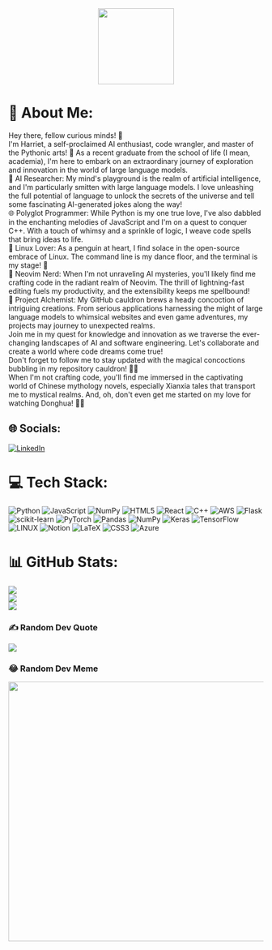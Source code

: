 <div align="center">
  <img height="150" src="https://camo.githubusercontent.com/62da68eb62b1e5f175f7d1f0191dd89a653d7908feb22d37d4a0ab07365d6791/68747470733a2f2f6d656469612e67697068792e636f6d2f6d656469612f4d3967624264396e6244724f5475314d71782f67697068792e676966"  />
</div>

# 💫 About Me:
Hey there, fellow curious minds! 👋<br>I'm Harriet, a self-proclaimed AI enthusiast, code wrangler, and master of the Pythonic arts! 🐍 As a recent graduate from the school of life (I mean, academia), I'm here to embark on an extraordinary journey of exploration and innovation in the world of large language models.<br>🧠 AI Researcher: My mind's playground is the realm of artificial intelligence, and I'm particularly smitten with large language models. I love unleashing the full potential of language to unlock the secrets of the universe and tell some fascinating AI-generated jokes along the way!<br>🌐 Polyglot Programmer: While Python is my one true love, I've also dabbled in the enchanting melodies of JavaScript and I'm on a quest to conquer C++. With a touch of whimsy and a sprinkle of logic, I weave code spells that bring ideas to life.<br>🐧 Linux Lover: As a penguin at heart, I find solace in the open-source embrace of Linux. The command line is my dance floor, and the terminal is my stage! 🕺<br>📝 Neovim Nerd: When I'm not unraveling AI mysteries, you'll likely find me crafting code in the radiant realm of Neovim. The thrill of lightning-fast editing fuels my productivity, and the extensibility keeps me spellbound!<br>🚀 Project Alchemist: My GitHub cauldron brews a heady concoction of intriguing creations. From serious applications harnessing the might of large language models to whimsical websites and even game adventures, my projects may journey to unexpected realms.<br>Join me in my quest for knowledge and innovation as we traverse the ever-changing landscapes of AI and software engineering. Let's collaborate and create a world where code dreams come true!<br>Don't forget to follow me to stay updated with the magical concoctions bubbling in my repository cauldron! 🧙‍♂️<br>When I'm not crafting code, you'll find me immersed in the captivating world of Chinese mythology novels, especially Xianxia tales that transport me to mystical realms. And, oh, don't even get me started on my love for watching Donghua! 🎎✨


## 🌐 Socials:
[![LinkedIn](https://img.shields.io/badge/LinkedIn-%230077B5.svg?logo=linkedin&logoColor=white)](https://linkedin.com/in/https://www.linkedin.com/in/harriet-fiagbor-ab1062182/) 

# 💻 Tech Stack:
![Python](https://img.shields.io/badge/python-3670A0?style=for-the-badge&logo=python&logoColor=ffdd54) ![JavaScript](https://img.shields.io/badge/javascript-%23323330.svg?style=for-the-badge&logo=javascript&logoColor=%23F7DF1E) ![NumPy](https://img.shields.io/badge/numpy-%23013243.svg?style=for-the-badge&logo=numpy&logoColor=white) ![HTML5](https://img.shields.io/badge/html5-%23E34F26.svg?style=for-the-badge&logo=html5&logoColor=white) ![React](https://img.shields.io/badge/react-%2320232a.svg?style=for-the-badge&logo=react&logoColor=%2361DAFB) ![C++](https://img.shields.io/badge/c++-%2300599C.svg?style=for-the-badge&logo=c%2B%2B&logoColor=white) ![AWS](https://img.shields.io/badge/AWS-%23FF9900.svg?style=for-the-badge&logo=amazon-aws&logoColor=white) ![Flask](https://img.shields.io/badge/flask-%23000.svg?style=for-the-badge&logo=flask&logoColor=white) ![scikit-learn](https://img.shields.io/badge/scikit--learn-%23F7931E.svg?style=for-the-badge&logo=scikit-learn&logoColor=white) ![PyTorch](https://img.shields.io/badge/PyTorch-%23EE4C2C.svg?style=for-the-badge&logo=PyTorch&logoColor=white) ![Pandas](https://img.shields.io/badge/pandas-%23150458.svg?style=for-the-badge&logo=pandas&logoColor=white) ![NumPy](https://img.shields.io/badge/numpy-%23013243.svg?style=for-the-badge&logo=numpy&logoColor=white) ![Keras](https://img.shields.io/badge/Keras-%23D00000.svg?style=for-the-badge&logo=Keras&logoColor=white) ![TensorFlow](https://img.shields.io/badge/TensorFlow-%23FF6F00.svg?style=for-the-badge&logo=TensorFlow&logoColor=white) ![LINUX](https://img.shields.io/badge/Linux-FCC624?style=for-the-badge&logo=linux&logoColor=black) ![Notion](https://img.shields.io/badge/Notion-%23000000.svg?style=for-the-badge&logo=notion&logoColor=white) ![LaTeX](https://img.shields.io/badge/latex-%23008080.svg?style=for-the-badge&logo=latex&logoColor=white) ![CSS3](https://img.shields.io/badge/css3-%231572B6.svg?style=for-the-badge&logo=css3&logoColor=white) ![Azure](https://img.shields.io/badge/azure-%230072C6.svg?style=for-the-badge&logo=azure-devops&logoColor=white)
# 📊 GitHub Stats:
![](https://github-readme-stats.vercel.app/api?username=harrietfiagbor&theme=dark&hide_border=false&include_all_commits=false&count_private=false)<br/>
![](https://github-readme-streak-stats.herokuapp.com/?user=harrietfiagbor&theme=dark&hide_border=false)<br/>
![](https://github-readme-stats.vercel.app/api/top-langs/?username=harrietfiagbor&theme=dark&hide_border=false&include_all_commits=false&count_private=false&layout=compact)

### ✍️ Random Dev Quote
![](https://quotes-github-readme.vercel.app/api?type=horizontal&theme=radical)

### 😂 Random Dev Meme
<img src="https://rm.up.railway.app/" width="512px"/>

<!-- Proudly created with GPRM ( https://gprm.itsvg.in ) -->

<!---
harrietfiagbor/harrietfiagbor is a ✨ special ✨ repository because its `README.md` (this file) appears on your GitHub profile.
You can click the Preview link to take a look at your changes.
--->
